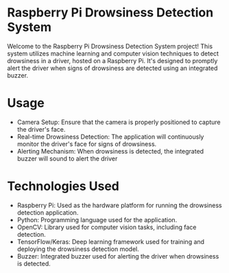 # Raspberry Pi Drowsiness Detection System
Welcome to the Raspberry Pi Drowsiness Detection System project! This system utilizes machine learning and computer vision techniques to detect drowsiness in a driver, hosted on a Raspberry Pi. It's designed to promptly alert the driver when signs of drowsiness are detected using an integrated buzzer. 

# Usage
* Camera Setup: Ensure that the camera is properly positioned to capture the driver's face.
* Real-time Drowsiness Detection: The application will continuously monitor the driver's face for signs of drowsiness.
* Alerting Mechanism: When drowsiness is detected, the integrated buzzer will sound to alert the driver

# Technologies Used
* Raspberry Pi: Used as the hardware platform for running the drowsiness detection application.
* Python: Programming language used for the application.
* OpenCV: Library used for computer vision tasks, including face detection.
* TensorFlow/Keras: Deep learning framework used for training and deploying the drowsiness detection model.
* Buzzer: Integrated buzzer used for alerting the driver when drowsiness is detected.
